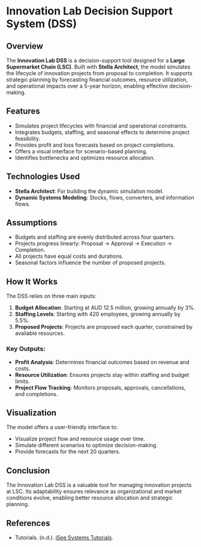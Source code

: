# Innovation Lab Decision Support System (DSS)

## Overview

The **Innovation Lab DSS** is a decision-support tool designed for a **Large Supermarket Chain (LSC)**. Built with **Stella Architect**, the model simulates the lifecycle of innovation projects from proposal to completion. It supports strategic planning by forecasting financial outcomes, resource utilization, and operational impacts over a 5-year horizon, enabling effective decision-making.

## Features

- Simulates project lifecycles with financial and operational constraints.
- Integrates budgets, staffing, and seasonal effects to determine project feasibility.
- Provides profit and loss forecasts based on project completions.
- Offers a visual interface for scenario-based planning.
- Identifies bottlenecks and optimizes resource allocation.

## Technologies Used

- **Stella Architect**: For building the dynamic simulation model.
- **Dynamic Systems Modeling**: Stocks, flows, converters, and information flows.

## Assumptions

- Budgets and staffing are evenly distributed across four quarters.
- Projects progress linearly: Proposal → Approval → Execution → Completion.
- All projects have equal costs and durations.
- Seasonal factors influence the number of proposed projects.

## How It Works

The DSS relies on three main inputs:
1. **Budget Allocation**: Starting at AUD 12.5 million, growing annually by 3%.
2. **Staffing Levels**: Starting with 420 employees, growing annually by 5.5%.
3. **Proposed Projects**: Projects are proposed each quarter, constrained by available resources.

### Key Outputs:
- **Profit Analysis**: Determines financial outcomes based on revenue and costs.
- **Resource Utilization**: Ensures projects stay within staffing and budget limits.
- **Project Flow Tracking**: Monitors proposals, approvals, cancellations, and completions.

## Visualization

The model offers a user-friendly interface to:
- Visualize project flow and resource usage over time.
- Simulate different scenarios to optimize decision-making.
- Provide forecasts for the next 20 quarters.

## Conclusion

The Innovation Lab DSS is a valuable tool for managing innovation projects at LSC. Its adaptability ensures relevance as organizational and market conditions evolve, enabling better resource allocation and strategic planning.

## References

- Tutorials. (n.d.). [iSee Systems Tutorials](https://www.iseesystems.com/resources/tutorials/).
